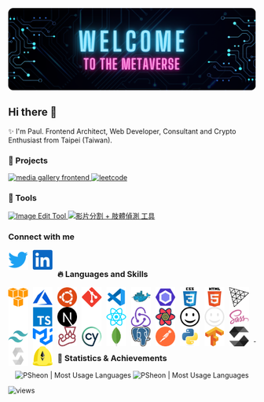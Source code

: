 <div style="width:100%">
  <img src="./assets/images/banner.png" alt="banner" />
</div>

## Hi there 👋

✨ I'm Paul. Frontend Architect, Web Developer, Consultant and Crypto Enthusiast from Taipei (Taiwan).

### 🌟 Projects

<p align="left">
  <a href="https://github.com/PSheon/Media-Gallery-Frontend" target="_blank" rel="noreferrer noopener">
    <img height="125px" src="https://github-readme-stats.vercel.app/api/pin/?username=PSheon&repo=Media-Gallery-Frontend&theme=dracula&hide_border=true" alt="media gallery frontend" />
  </a>
  <a href="https://github.com/PSheon/Leetcode" target="_blank" rel="noreferrer noopener">
    <img height="125px" src="https://github-readme-stats.vercel.app/api/pin/?username=PSheon&repo=Leetcode&theme=dracula&hide_border=true" alt="leetcode" />
  </a>
</p>

### 👻 Tools

<p align="left">
  <a href="https://psheon.github.io/imageTool/" target="_blank" rel="noreferrer noopener">
    <img height="150px" src="https://github-readme-stats.vercel.app/api/pin/?username=PSheon&repo=imageTool&theme=dracula&hide_border=true" alt="Image Edit Tool" />
  </a>
  <a href="https://github.com/PSheon/video-to-frames/" target="_blank" rel="noreferrer noopener">
    <img height="150px" src="https://github-readme-stats.vercel.app/api/pin/?username=PSheon&repo=video-to-frames&theme=dracula&hide_border=true" alt="影片分割 + 肢體偵測 工具" />
  </a>
</p>

### Connect with me

[<img align="left" src="./assets/images/social-media/twitter.svg" alt="PSheon | Twitter" width="40" height="40" style="padding-right:10px;" />](https://twitter.com/0xPSheon)
[<img align="left" src="./assets/images/social-media/linkedin.svg" alt="PSheon | Twitter" width="40" height="40" style="padding-right:10px;" />](https://www.linkedin.com/in/psheon/)

<br />

### 🔥 Languages and Skills

[<img align="left" src="./assets/images/skills/amazon_aws-icon.svg" alt="aws" width="40" height="40" style="padding-right:10px;" />](https://aws.amazon.com)
[<img align="left" src="./assets/images/skills/microsoft_azure-icon.svg" alt="azure" width="40" height="40" style="padding-right:10px;" />](https://azure.microsoft.com/)
[<img align="left" src="./assets/images/skills/ubuntu-icon.svg" alt="ubuntu" width="40" height="40" style="padding-right:10px;" />](https://ubuntu.com/)
[<img align="left" src="./assets/images/skills/git-scm-icon.svg" alt="git" width="40" height="40" style="padding-right:10px;" />](https://git-scm.com/)
[<img align="left" src="./assets/images/skills/file_type_vscode.svg" alt="vscode" width="40" height="40" style="padding-right:10px;" />](https://code.visualstudio.com/)
[<img align="left" src="./assets/images/skills/docker-icon.svg" alt="docker" width="40" height="40" style="padding-right:10px;" />](https://www.docker.com/)
[<img align="left" src="./assets/images/skills/eslint-icon.svg" alt="eslint" width="40" height="40" style="padding-right:10px;" />](https://eslint.org/)
[<img align="left" src="./assets/images/skills/css3-original-wordmark.svg" alt="css3" width="40" height="40" style="padding-right:10px;" />](https://www.w3schools.com/css/)
[<img align="left" src="./assets/images/skills/html5-original-wordmark.svg" alt="html5" width="40" height="40" style="padding-right:10px;" />](https://www.w3.org/html/)
[<img align="left" src="./assets/images/skills/threejs-light.svg" alt="three.js" width="40" height="40" style="padding-right:10px;" />](https://threejs.org/#gh-light-mode-only)
[<img align="left" src="./assets/images/skills/threejs-dark.svg" alt="three.js" width="40" height="40" style="padding-right:10px;" />](https://threejs.org/#gh-dark-mode-only)
[<img align="left" src="./assets/images/skills/typescript-original.svg" alt="typescript" width="40" height="40" style="padding-right:10px;" />](https://www.typescriptlang.org/)
[<img align="left" src="./assets/images/skills/nextjs-light.svg" alt="next.js" width="40" height="40" style="padding-right:10px;" />](https://nextjs.org/#gh-light-mode-only)
[<img align="left" src="./assets/images/skills/nextjs-dark.svg" alt="next.js" width="40" height="40" style="padding-right:10px;" />](https://nextjs.org/#gh-dark-mode-only)
[<img align="left" src="./assets/images/skills/reactjs-icon.svg" alt="react" width="40" height="40" style="padding-right:10px;" />](https://reactjs.org/)

<br />

[<img align="left" src="./assets/images/skills/redux.svg" alt="redux" width="40" height="40" style="padding-right:10px;" />](https://redux.js.org/)
[<img align="left" src="./assets/images/skills/react-query.svg" alt="react query" width="40" height="40" style="padding-right:10px;" />](https://react-query-v3.tanstack.com/)
[<img align="left" src="./assets/images/skills/iconify-light.svg" alt="iconify" width="40" height="40" style="padding-right:10px;" />](https://iconify.design/#gh-light-mode-only)
[<img align="left" src="./assets/images/skills/iconify-dark.svg" alt="iconify" width="40" height="40" style="padding-right:10px;" />](https://iconify.design/#gh-dark-mode-only)
[<img align="left" src="./assets/images/skills/sass-original.svg" alt="sass" width="40" height="40" style="padding-right:10px;" />](https://sass-lang.com)
[<img align="left" src="./assets/images/skills/tailwindcss-icon.svg" alt="tailwind" width="40" height="40" style="padding-right:10px;" />](https://tailwindcss.com/)
[<img align="left" src="./assets/images/skills/mui.svg" alt="mui" width="40" height="40" style="padding-right:10px;" />](https://mui.com/)
[<img align="left" src="./assets/images/skills/jestjsio-icon.svg" alt="jest" width="40" height="40" style="padding-right:10px;" />](https://jestjs.io/)
[<img align="left" src="./assets/images/skills/cypress-icon.svg" alt="cypress" width="40" height="40" style="padding-right:10px;" />](https://www.cypress.io/)
[<img align="left" src="./assets/images/skills/mongodb-icon.svg" alt="mongodb" width="40" height="40" style="padding-right:10px;" />](https://www.mongodb.com/)
[<img align="left" src="./assets/images/skills/postgresql-icon.svg" alt="postgreSQL" width="40" height="40" style="padding-right:10px;" />](https://www.postgresql.org/)
[<img align="left" src="./assets/images/skills/getpostman-icon.svg" alt="postman" width="40" height="40" style="padding-right:10px;" />](https://www.postman.com/)
[<img align="left" src="./assets/images/skills/python-original.svg" alt="python" width="40" height="40" style="padding-right:10px;" />](https://www.python.org)
[<img align="left" src="./assets/images/skills/tensorflow-icon.svg" alt="tensorflow" width="40" height="40" style="padding-right:10px;" />](https://www.tensorflow.org/)

<br />

[<img align="left" src="./assets/images/skills/solidity-light.svg" alt="solidity" width="40" height="40" style="padding-right:10px;" />](https://github.com/ethereum/solidity#gh-light-mode-only)
[<img align="left" src="./assets/images/skills/solidity-dark.svg" alt="solidity" width="40" height="40" style="padding-right:10px;" />](https://github.com/ethereum/solidity#gh-dark-mode-only)
[<img align="left" src="./assets/images/skills/hardhat-icon.svg" alt="hardhat" width="40" height="40" style="padding-right:10px;" />](https://hardhat.org/)

<br />
<br />

---

### 🍹 Statistics & Achievements

<p align="center">
  <picture>
    <source
      media="(prefers-color-scheme: dark)" srcset="https://github-readme-stats.vercel.app/api/top-langs/?username=psheon&layout=compact&theme=dracula&hide_border=true&count_private=true&hide=javascript,html&langs_count=4"
    />
    <img
      src="https://github-readme-stats.vercel.app/api/top-langs/?username=psheon&layout=compact&title_color=ff6e96&icon_color=79dafa&count_private=true&hide=javascript,html&langs_count=4"
      alt="PSheon | Most Usage Languages"
      height="165px"
    />
  </picture>
  <picture>
    <source
      media="(prefers-color-scheme: dark)" srcset="https://github-readme-stats.vercel.app/api?username=psheon&theme=dracula&hide_border=true&count_private=true&show_icons=true"
    />
    <img
      src="https://github-readme-stats.vercel.app/api?username=psheon&title_color=ff6e96&icon_color=79dafa&count_private=true&show_icons=true"
      alt="PSheon | Most Usage Languages"
      height="165px"
    />
  </picture>
</p>

![views](https://komarev.com/ghpvc/?username=psheon&color=ff69b4&label=Visitors)
